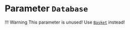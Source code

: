 # Parameter `Database`

!!! Warning
    This parameter is unused!
    Use [`Basket`](../Parameters/#InfluxDBv2-Basket) instead!
